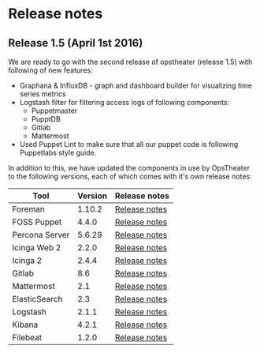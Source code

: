 # Release notes

## Release 1.5 (April 1st 2016)

We are ready to go with the second release of opstheater (release 1.5) with following of new features:
* Graphana & InfluxDB - graph and dashboard builder for visualizing time series metrics
* Logstash filter for filtering access logs of following components:
  * Puppetmaster
  * PupptDB
  * Gitlab
  * Mattermost
* Used Puppet Lint to make sure that all our puppet code is following Puppetlabs style guide.

  
  
In addition to this, we have updated the components in use by OpsTheater to the following versions, each of which comes with it's own release notes:

| Tool | Version | Release notes |
|--- | --- | --- | 
| Foreman | 1.10.2 | [Release notes](http://theforeman.org/manuals/1.10/index.html#Releasenotesfor1.10.2) |
| FOSS Puppet | 4.4.0 | [Release notes](https://docs.puppetlabs.com/puppet/4.4/reference/release_notes.html) |
| Percona Server | 5.6.29 | [Release notes](https://www.percona.com/doc/percona-server/5.6/release-notes/Percona-Server-5.6.29-76.2.html) |
| Icinga Web 2 | 2.2.0 | [Release notes](https://github.com/Icinga/icingaweb2/blob/master/ChangeLog) |
| Icinga 2 | 2.4.4 | [Release notes](https://www.icinga.org/2016/03/16/icinga-2-v2-4-4-bugfix-release/) |
| Gitlab | 8.6 | [Release notes](https://gitlab.com/gitlab-org/gitlab-ce/blob/master/CHANGELOG) |
| Mattermost | 2.1 | [Release notes](https://github.com/mattermost/platform/releases/tag/v2.1.0) |
| ElasticSearch | 2.3 | [Release notes](https://www.elastic.co/guide/en/elasticsearch/reference/2.3/release-notes-2.3.0.html) |
| Logstash | 2.1.1 | [Release notes](https://github.com/elastic/logstash/blob/2.1/CHANGELOG.md) |
| Kibana | 4.2.1 | [Release notes](https://www.elastic.co/guide/en/kibana/4.2/releasenotes.html) |
| Filebeat | 1.2.0 | [Release notes](https://www.elastic.co/guide/en/beats/libbeat/current/release-notes-1.2.0.html) |